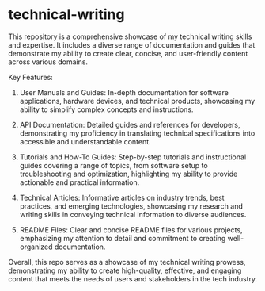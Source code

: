 # technical-writing
This repository is a comprehensive showcase of my technical writing skills and expertise. It includes a diverse range of documentation and guides that demonstrate my ability to create clear, concise, and user-friendly content across various domains.

Key Features:

1. User Manuals and Guides: In-depth documentation for software applications, hardware devices, and technical products, showcasing my ability to simplify complex concepts and instructions.

2. API Documentation: Detailed guides and references for developers, demonstrating my proficiency in translating technical specifications into accessible and understandable content.

3. Tutorials and How-To Guides: Step-by-step tutorials and instructional guides covering a range of topics, from software setup to troubleshooting and optimization, highlighting my ability to provide actionable and practical information.

4. Technical Articles: Informative articles on industry trends, best practices, and emerging technologies, showcasing my research and writing skills in conveying technical information to diverse audiences.

5. README Files: Clear and concise README files for various projects, emphasizing my attention to detail and commitment to creating well-organized documentation.

Overall, this repo serves as a showcase of my technical writing prowess, demonstrating my ability to create high-quality, effective, and engaging content that meets the needs of users and stakeholders in the tech industry.